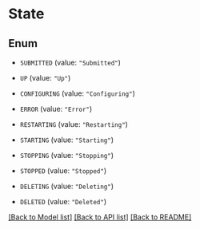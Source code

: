 # State

## Enum


* `SUBMITTED` (value: `"Submitted"`)

* `UP` (value: `"Up"`)

* `CONFIGURING` (value: `"Configuring"`)

* `ERROR` (value: `"Error"`)

* `RESTARTING` (value: `"Restarting"`)

* `STARTING` (value: `"Starting"`)

* `STOPPING` (value: `"Stopping"`)

* `STOPPED` (value: `"Stopped"`)

* `DELETING` (value: `"Deleting"`)

* `DELETED` (value: `"Deleted"`)


[[Back to Model list]](../README.md#documentation-for-models) [[Back to API list]](../README.md#documentation-for-api-endpoints) [[Back to README]](../README.md)


